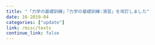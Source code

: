 ```yaml
---
title: "「力学の基礎訓練」「力学の基礎訓練:演習」を改訂しました"
date: 16-2019-04
categories: ["update"]
link: /misc/texts
continue_link: false
---
```

